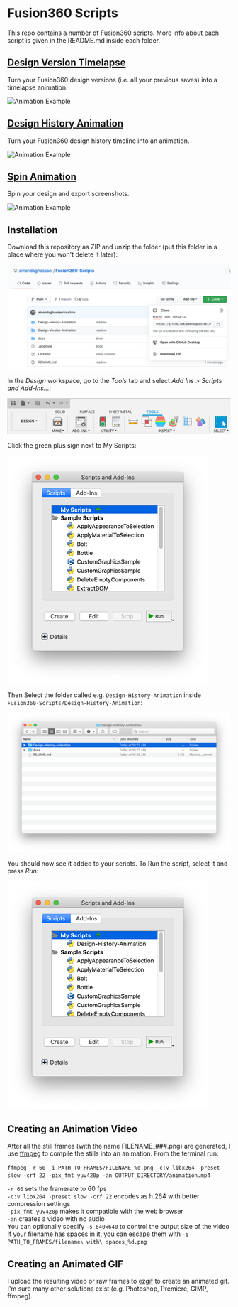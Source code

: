 # Fusion360 Scripts

This repo contains a number of Fusion360 scripts.  More info about each script is given in the README.md inside each folder.

## [Design Version Timelapse](Design-Version-Timelapse/)

Turn your Fusion360 design versions (i.e. all your previous saves) into a timelapse animation.

<img src="Design-Version-Timelapse/docs/animation.gif" alt="Animation Example" height="250px" />

## [Design History Animation](Design-History-Animation/)

Turn your Fusion360 design history timeline into an animation.

<img src="Design-History-Animation/docs/animation.gif" alt="Animation Example" height="250px" />

## [Spin Animation](Spin-Animation/)

Spin your design and export screenshots.

<img src="Spin-Animation/docs/animation.gif" alt="Animation Example" height="250px" />


## Installation

Download this repository as ZIP and unzip the folder (put this folder in a place where you won't delete it later):

![Download button](docs/download.png)

In the *Design* workspace, go to the *Tools* tab and select *Add Ins > Scripts and Add-Ins...*:

![Tools Menu](docs/tools.png)

Click the green plus sign next to My Scripts:

![Add Script](docs/addscript.png)

Then Select the folder called e.g. `Design-History-Animation` inside `Fusion360-Scripts/Design-History-Animation`:

![Select Folder](docs/selectfolder.png)

You should now see it added to your scripts.  To Run the script, select it and press *Run*:

![Script Added](docs/scriptadded.png)


## Creating an Animation Video

After all the still frames (with the name FILENAME_###.png) are generated, I use [ffmpeg](https://ffmpeg.org/) to compile the stills into an animation.  From the terminal run:

```ffmpeg -r 60 -i PATH_TO_FRAMES/FILENAME_%d.png -c:v libx264 -preset slow -crf 22 -pix_fmt yuv420p -an OUTPUT_DIRECTORY/animation.mp4```

`-r 60` sets the framerate to 60 fps  
`-c:v libx264 -preset slow -crf 22` encodes as h.264 with better compression settings  
`-pix_fmt yuv420p` makes it compatible with the web browser  
`-an` creates a video with no audio  
You can optionally specify `-s 640x640` to control the output size of the video  
If your filename has spaces in it, you can escape them with `-i PATH_TO_FRAMES/filename\ with\ spaces_%d.png`  


## Creating an Animated GIF

I upload the resulting video or raw frames to [ezgif](https://ezgif.com/) to create an animated gif.  I'm sure many other solutions exist (e.g. Photoshop, Premiere, GIMP, ffmpeg).
